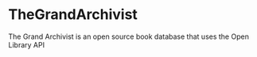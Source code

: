 # TheGrandArchivist
The Grand Archivist is an open source book database that uses the Open Library API
